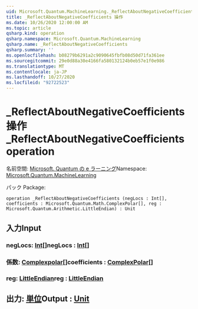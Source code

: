 ```yaml
---
uid: Microsoft.Quantum.MachineLearning._ReflectAboutNegativeCoefficients
title: _ReflectAboutNegativeCoefficients 操作
ms.date: 10/26/2020 12:00:00 AM
ms.topic: article
qsharp.kind: operation
qsharp.namespace: Microsoft.Quantum.MachineLearning
qsharp.name: _ReflectAboutNegativeCoefficients
qsharp.summary: ''
ms.openlocfilehash: b08279b6291a2c9090645fbfb08d50d71fa361ee
ms.sourcegitcommit: 29e0d88a30e4166fa580132124b0eb57e1f0e986
ms.translationtype: MT
ms.contentlocale: ja-JP
ms.lasthandoff: 10/27/2020
ms.locfileid: "92722523"
---
```

# <a name="_reflectaboutnegativecoefficients-operation"></a><span data-ttu-id="24a13-102">_ReflectAboutNegativeCoefficients 操作</span><span class="sxs-lookup"><span data-stu-id="24a13-102">_ReflectAboutNegativeCoefficients operation</span></span>

<span data-ttu-id="24a13-103">名前空間: [Microsoft. Quantum の e ラーニング](xref:Microsoft.Quantum.MachineLearning)</span><span class="sxs-lookup"><span data-stu-id="24a13-103">Namespace: [Microsoft.Quantum.MachineLearning](xref:Microsoft.Quantum.MachineLearning)</span></span>

<span data-ttu-id="24a13-104">パック [](https://nuget.org/packages/)</span><span class="sxs-lookup"><span data-stu-id="24a13-104">Package: [](https://nuget.org/packages/)</span></span>




```qsharp
operation _ReflectAboutNegativeCoefficients (negLocs : Int[], coefficients : Microsoft.Quantum.Math.ComplexPolar[], reg : Microsoft.Quantum.Arithmetic.LittleEndian) : Unit
```


## <a name="input"></a><span data-ttu-id="24a13-105">入力</span><span class="sxs-lookup"><span data-stu-id="24a13-105">Input</span></span>

### <a name="neglocs--int"></a><span data-ttu-id="24a13-106">negLocs: [Int](xref:microsoft.quantum.lang-ref.int)[]</span><span class="sxs-lookup"><span data-stu-id="24a13-106">negLocs : [Int](xref:microsoft.quantum.lang-ref.int)[]</span></span>




### <a name="coefficients--complexpolar"></a><span data-ttu-id="24a13-107">係数: [Complexpolar](xref:Microsoft.Quantum.Math.ComplexPolar)[]</span><span class="sxs-lookup"><span data-stu-id="24a13-107">coefficients : [ComplexPolar](xref:Microsoft.Quantum.Math.ComplexPolar)[]</span></span>




### <a name="reg--littleendian"></a><span data-ttu-id="24a13-108">reg: [LittleEndian](xref:Microsoft.Quantum.Arithmetic.LittleEndian)</span><span class="sxs-lookup"><span data-stu-id="24a13-108">reg : [LittleEndian](xref:Microsoft.Quantum.Arithmetic.LittleEndian)</span></span>





## <a name="output--unit"></a><span data-ttu-id="24a13-109">出力: [単位](xref:microsoft.quantum.lang-ref.unit)</span><span class="sxs-lookup"><span data-stu-id="24a13-109">Output : [Unit](xref:microsoft.quantum.lang-ref.unit)</span></span>

